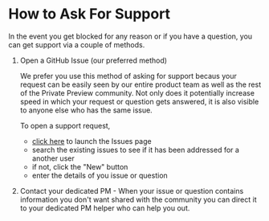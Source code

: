 # How to Ask For Support

In the event you get blocked for any reason or if you have a question, you can get support via a couple of methods. 

1. Open a GitHub Issue (our preferred method)

	We prefer you use this method of asking for support becaus your request can be easily seen by our entire product team as well as the rest of the Private Preview community. Not only does it potentially increase speed in which your request or question gets answered, it is also visible to anyone else who has the same issue.

	To open a support request, 

	- [click here](https://github.com/microsoft/Project-Santa-Cruz-Preview/blob/main/user-guides/general/get-support.md) to launch the Issues page
	- search the existing issues to see if it has been addressed for a another user
	- if not, click the "New" button
	- enter the details of you issue or question

2. Contact your dedicated PM - When your issue or question contains information you don't want shared with the community you can direct it to your dedicated PM helper who can help you out.